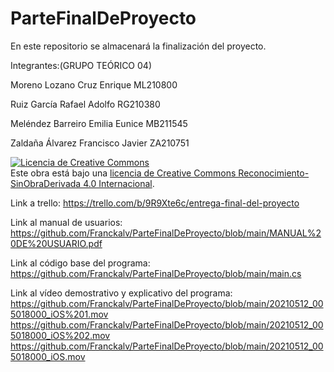 # ParteFinalDeProyecto
En este repositorio se almacenará la finalización del proyecto.

Integrantes:(GRUPO TEÓRICO 04)

Moreno Lozano Cruz Enrique ML210800

Ruiz García Rafael Adolfo RG210380

Meléndez Barreiro Emilia Eunice MB211545

Zaldaña Álvarez Francisco Javier ZA210751

<a rel="license" href="http://creativecommons.org/licenses/by-nd/4.0/"><img alt="Licencia de Creative Commons" style="border-width:0" src="https://i.creativecommons.org/l/by-nd/4.0/88x31.png" /></a><br />Este obra está bajo una <a rel="license" href="http://creativecommons.org/licenses/by-nd/4.0/">licencia de Creative Commons Reconocimiento-SinObraDerivada 4.0 Internacional</a>.

Link a trello: 
https://trello.com/b/9R9Xte6c/entrega-final-del-proyecto

Link al manual de usuarios: 
https://github.com/Franckalv/ParteFinalDeProyecto/blob/main/MANUAL%20DE%20USUARIO.pdf

Link al código base del programa:
https://github.com/Franckalv/ParteFinalDeProyecto/blob/main/main.cs

Link al vídeo demostrativo y explicativo del programa:
https://github.com/Franckalv/ParteFinalDeProyecto/blob/main/20210512_005018000_iOS%201.mov
https://github.com/Franckalv/ParteFinalDeProyecto/blob/main/20210512_005018000_iOS%202.mov
https://github.com/Franckalv/ParteFinalDeProyecto/blob/main/20210512_005018000_iOS.mov
